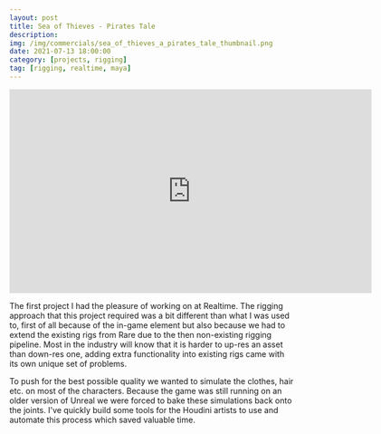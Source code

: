 ```yaml
---
layout: post
title: Sea of Thieves - Pirates Tale
description: 
img: /img/commercials/sea_of_thieves_a_pirates_tale_thumbnail.png
date: 2021-07-13 18:00:00
category: [projects, rigging]
tag: [rigging, realtime, maya]
---
```

<p align="center"><iframe width="640" height="360" src="https://www.youtube.com/embed/8IPTA7MXgBM" frameborder="0" allowfullscreen></iframe></p>

<p class="justify">The first project I had the pleasure of working on at Realtime. The rigging approach that this project required was a bit different than what I was used to, first of all because of the in-game element but also because we had to extend the existing rigs from Rare due to the then non-existing rigging pipeline. Most in the industry will know that it is harder to up-res an asset than down-res one, adding extra functionality into existing rigs came with its own unique set of problems.</p> 

<p class="justify">To push for the best possible quality we wanted to simulate the clothes, hair etc. on most of the characters. Because the game was still running on an older version of Unreal we were forced to bake these simulations back onto the joints. I've quickly build some tools for the Houdini artists to use and automate this process which saved valuable time.</p> 
